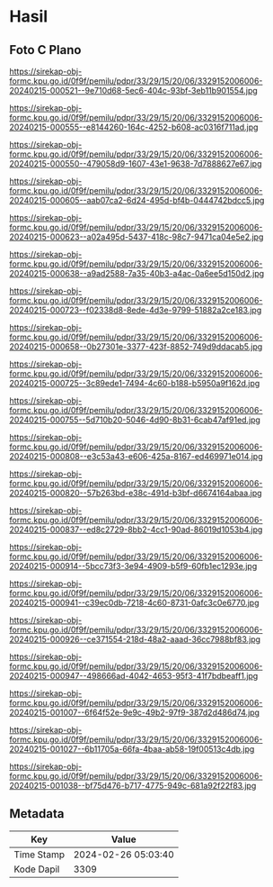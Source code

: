 # Hasil

## Foto C Plano

https://sirekap-obj-formc.kpu.go.id/0f9f/pemilu/pdpr/33/29/15/20/06/3329152006006-20240215-000521--9e710d68-5ec6-404c-93bf-3eb11b901554.jpg

https://sirekap-obj-formc.kpu.go.id/0f9f/pemilu/pdpr/33/29/15/20/06/3329152006006-20240215-000555--e8144260-164c-4252-b608-ac0316f711ad.jpg

https://sirekap-obj-formc.kpu.go.id/0f9f/pemilu/pdpr/33/29/15/20/06/3329152006006-20240215-000550--479058d9-1607-43e1-9638-7d7888627e67.jpg

https://sirekap-obj-formc.kpu.go.id/0f9f/pemilu/pdpr/33/29/15/20/06/3329152006006-20240215-000605--aab07ca2-6d24-495d-bf4b-0444742bdcc5.jpg

https://sirekap-obj-formc.kpu.go.id/0f9f/pemilu/pdpr/33/29/15/20/06/3329152006006-20240215-000623--a02a495d-5437-418c-98c7-9471ca04e5e2.jpg

https://sirekap-obj-formc.kpu.go.id/0f9f/pemilu/pdpr/33/29/15/20/06/3329152006006-20240215-000638--a9ad2588-7a35-40b3-a4ac-0a6ee5d150d2.jpg

https://sirekap-obj-formc.kpu.go.id/0f9f/pemilu/pdpr/33/29/15/20/06/3329152006006-20240215-000723--f02338d8-8ede-4d3e-9799-51882a2ce183.jpg

https://sirekap-obj-formc.kpu.go.id/0f9f/pemilu/pdpr/33/29/15/20/06/3329152006006-20240215-000658--0b27301e-3377-423f-8852-749d9ddacab5.jpg

https://sirekap-obj-formc.kpu.go.id/0f9f/pemilu/pdpr/33/29/15/20/06/3329152006006-20240215-000725--3c89ede1-7494-4c60-b188-b5950a9f162d.jpg

https://sirekap-obj-formc.kpu.go.id/0f9f/pemilu/pdpr/33/29/15/20/06/3329152006006-20240215-000755--5d710b20-5046-4d90-8b31-6cab47af91ed.jpg

https://sirekap-obj-formc.kpu.go.id/0f9f/pemilu/pdpr/33/29/15/20/06/3329152006006-20240215-000808--e3c53a43-e606-425a-8167-ed469971e014.jpg

https://sirekap-obj-formc.kpu.go.id/0f9f/pemilu/pdpr/33/29/15/20/06/3329152006006-20240215-000820--57b263bd-e38c-491d-b3bf-d6674164abaa.jpg

https://sirekap-obj-formc.kpu.go.id/0f9f/pemilu/pdpr/33/29/15/20/06/3329152006006-20240215-000837--ed8c2729-8bb2-4cc1-90ad-86019d1053b4.jpg

https://sirekap-obj-formc.kpu.go.id/0f9f/pemilu/pdpr/33/29/15/20/06/3329152006006-20240215-000914--5bcc73f3-3e94-4909-b5f9-60fb1ec1293e.jpg

https://sirekap-obj-formc.kpu.go.id/0f9f/pemilu/pdpr/33/29/15/20/06/3329152006006-20240215-000941--c39ec0db-7218-4c60-8731-0afc3c0e6770.jpg

https://sirekap-obj-formc.kpu.go.id/0f9f/pemilu/pdpr/33/29/15/20/06/3329152006006-20240215-000926--ce371554-218d-48a2-aaad-36cc7988bf83.jpg

https://sirekap-obj-formc.kpu.go.id/0f9f/pemilu/pdpr/33/29/15/20/06/3329152006006-20240215-000947--498666ad-4042-4653-95f3-41f7bdbeaff1.jpg

https://sirekap-obj-formc.kpu.go.id/0f9f/pemilu/pdpr/33/29/15/20/06/3329152006006-20240215-001007--6f64f52e-9e9c-49b2-97f9-387d2d486d74.jpg

https://sirekap-obj-formc.kpu.go.id/0f9f/pemilu/pdpr/33/29/15/20/06/3329152006006-20240215-001027--6b11705a-66fa-4baa-ab58-19f00513c4db.jpg

https://sirekap-obj-formc.kpu.go.id/0f9f/pemilu/pdpr/33/29/15/20/06/3329152006006-20240215-001038--bf75d476-b717-4775-949c-681a92f22f83.jpg


## Metadata

| Key        | Value               |
| ---------- | ------------------- |
| Time Stamp | 2024-02-26 05:03:40 |
| Kode Dapil | 3309                |



